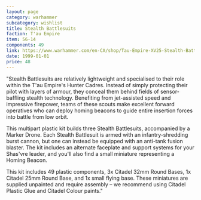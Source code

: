 ```yaml
---
layout: page
category: warhammer
subcategory: wishlist
title: Stealth Battlesuits
faction: T'au Empire
item: 56-14
components: 49
link: https://www.warhammer.com/en-CA/shop/Tau-Empire-XV25-Stealth-Battlesuits-2017
date: 1999-01-01
price: 48
---
```


"Stealth Battlesuits are relatively lightweight and specialised to their role within the T'au Empire's Hunter Cadres. Instead of simply protecting their pilot with layers of armour, they conceal them behind fields of sensor-baffling stealth technology. Benefiting from jet-assisted speed and impressive firepower, teams of these scouts make excellent forward operatives who can deploy homing beacons to guide entire insertion forces into battle from low orbit.

This multipart plastic kit builds three Stealth Battlesuits, accompanied by a Marker Drone. Each Stealth Battlesuit is armed with an infantry-shredding burst cannon, but one can instead be equipped with an anti-tank fusion blaster. The kit includes an alternate faceplate and support systems for your Shas'vre leader, and you'll also find a small miniature representing a Homing Beacon.

This kit includes 49 plastic components, 3x Citadel 32mm Round Bases, 1x Citadel 25mm Round Base, and 1x small flying base. These miniatures are supplied unpainted and require assembly – we recommend using Citadel Plastic Glue and Citadel Colour paints."
